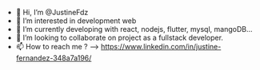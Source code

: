 - 👋 Hi, I’m @JustineFdz
- 👀 I’m interested in development web
- 🌱 I’m currently developing with react, nodejs, flutter, mysql, mangoDB...
- 💞️ I’m looking to collaborate on project as a fullstack developer.
- 📫 How to reach me ? --> https://www.linkedin.com/in/justine-fernandez-348a7a196/

<!---
JustineFdz/JustineFdz is a ✨ special ✨ repository because its `README.md` (this file) appears on your GitHub profile.
You can click the Preview link to take a look at your changes.
--->
